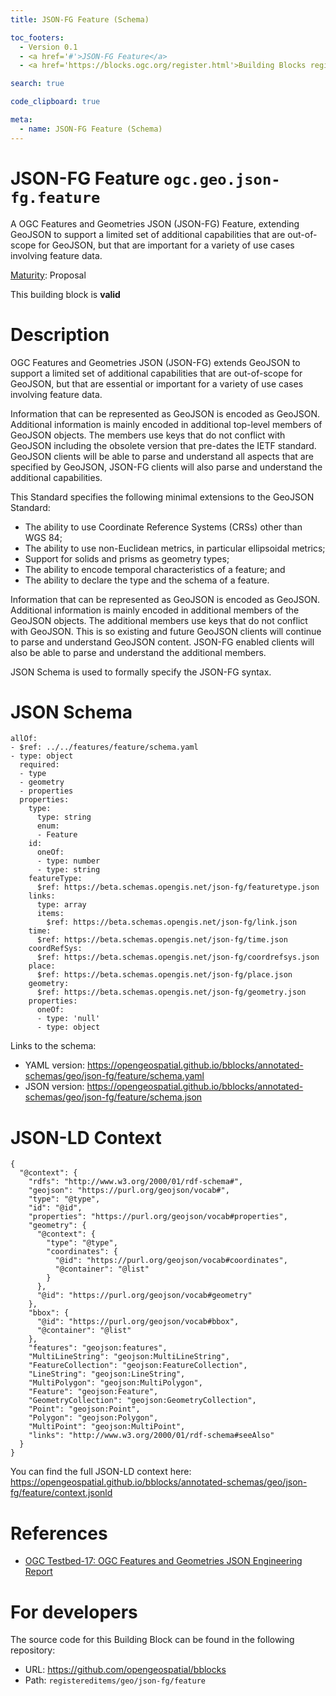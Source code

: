 ```yaml
---
title: JSON-FG Feature (Schema)

toc_footers:
  - Version 0.1
  - <a href='#'>JSON-FG Feature</a>
  - <a href='https://blocks.ogc.org/register.html'>Building Blocks register</a>

search: true

code_clipboard: true

meta:
  - name: JSON-FG Feature (Schema)
---
```



# JSON-FG Feature `ogc.geo.json-fg.feature`

A OGC Features and Geometries JSON (JSON-FG) Feature, extending GeoJSON to support a limited set of additional capabilities that are out-of-scope for GeoJSON, but that are important for a variety of use cases involving feature data.

[Maturity](https://github.com/cportele/ogcapi-building-blocks#building-block-maturity): Proposal

<aside class="success">
This building block is <strong>valid</strong>
</aside>

# Description

OGC Features and Geometries JSON (JSON-FG) extends GeoJSON to support a limited set of additional capabilities that are
out-of-scope for GeoJSON, but that are essential or important for a variety of use cases involving feature data.

Information that can be represented as GeoJSON is encoded as GeoJSON. Additional information is mainly encoded in
additional top-level members of GeoJSON objects. The members use keys that do not conflict with GeoJSON including the
obsolete version that pre-dates the IETF standard. GeoJSON clients will be able to parse and understand all aspects that
are specified by GeoJSON, JSON-FG clients will also parse and understand the additional capabilities.

This Standard specifies the following minimal extensions to the GeoJSON Standard:

* The ability to use Coordinate Reference Systems (CRSs) other than WGS 84;
* The ability to use non-Euclidean metrics, in particular ellipsoidal metrics;
* Support for solids and prisms as geometry types;
* The ability to encode temporal characteristics of a feature; and
* The ability to declare the type and the schema of a feature.

Information that can be represented as GeoJSON is encoded as GeoJSON. Additional information is mainly encoded in
additional members of the GeoJSON objects. The additional members use keys that do not conflict with GeoJSON. This is so
existing and future GeoJSON clients will continue to parse and understand GeoJSON content. JSON-FG enabled clients will
also be able to parse and understand the additional members.

JSON Schema is used to formally specify the JSON-FG syntax.

# JSON Schema

```yaml--schema
allOf:
- $ref: ../../features/feature/schema.yaml
- type: object
  required:
  - type
  - geometry
  - properties
  properties:
    type:
      type: string
      enum:
      - Feature
    id:
      oneOf:
      - type: number
      - type: string
    featureType:
      $ref: https://beta.schemas.opengis.net/json-fg/featuretype.json
    links:
      type: array
      items:
        $ref: https://beta.schemas.opengis.net/json-fg/link.json
    time:
      $ref: https://beta.schemas.opengis.net/json-fg/time.json
    coordRefSys:
      $ref: https://beta.schemas.opengis.net/json-fg/coordrefsys.json
    place:
      $ref: https://beta.schemas.opengis.net/json-fg/place.json
    geometry:
      $ref: https://beta.schemas.opengis.net/json-fg/geometry.json
    properties:
      oneOf:
      - type: 'null'
      - type: object

```

Links to the schema:

* YAML version: <a href="https://opengeospatial.github.io/bblocks/annotated-schemas/geo/json-fg/feature/schema.yaml" target="_blank">https://opengeospatial.github.io/bblocks/annotated-schemas/geo/json-fg/feature/schema.yaml</a>
* JSON version: <a href="https://opengeospatial.github.io/bblocks/annotated-schemas/geo/json-fg/feature/schema.json" target="_blank">https://opengeospatial.github.io/bblocks/annotated-schemas/geo/json-fg/feature/schema.json</a>


# JSON-LD Context

```json--ldContext
{
  "@context": {
    "rdfs": "http://www.w3.org/2000/01/rdf-schema#",
    "geojson": "https://purl.org/geojson/vocab#",
    "type": "@type",
    "id": "@id",
    "properties": "https://purl.org/geojson/vocab#properties",
    "geometry": {
      "@context": {
        "type": "@type",
        "coordinates": {
          "@id": "https://purl.org/geojson/vocab#coordinates",
          "@container": "@list"
        }
      },
      "@id": "https://purl.org/geojson/vocab#geometry"
    },
    "bbox": {
      "@id": "https://purl.org/geojson/vocab#bbox",
      "@container": "@list"
    },
    "features": "geojson:features",
    "MultiLineString": "geojson:MultiLineString",
    "FeatureCollection": "geojson:FeatureCollection",
    "LineString": "geojson:LineString",
    "MultiPolygon": "geojson:MultiPolygon",
    "Feature": "geojson:Feature",
    "GeometryCollection": "geojson:GeometryCollection",
    "Point": "geojson:Point",
    "Polygon": "geojson:Polygon",
    "MultiPoint": "geojson:MultiPoint",
    "links": "http://www.w3.org/2000/01/rdf-schema#seeAlso"
  }
}
```

You can find the full JSON-LD context here:
<a href="https://opengeospatial.github.io/bblocks/annotated-schemas/geo/json-fg/feature/context.jsonld" target="_blank">https://opengeospatial.github.io/bblocks/annotated-schemas/geo/json-fg/feature/context.jsonld</a>

# References

* [OGC Testbed-17: OGC Features and Geometries JSON Engineering Report](http://docs.ogc.org/per/21-017r1.html)

# For developers

The source code for this Building Block can be found in the following repository:

* URL: <a href="https://github.com/opengeospatial/bblocks" target="_blank">https://github.com/opengeospatial/bblocks</a>
* Path: `registereditems/geo/json-fg/feature`

